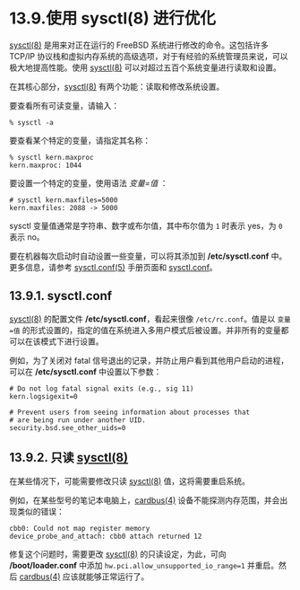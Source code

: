 # 13.9.使用 sysctl(8) 进行优化

[sysctl(8)](https://www.freebsd.org/cgi/man.cgi?query=sysctl\&sektion=8\&format=html) 是用来对正在运行的 FreeBSD 系统进行修改的命令。这包括许多 TCP/IP 协议栈和虚拟内存系统的高级选项，对于有经验的系统管理员来说，可以极大地提高性能。使用 [sysctl(8)](https://www.freebsd.org/cgi/man.cgi?query=sysctl\&sektion=8\&format=html) 可以对超过五百个系统变量进行读取和设置。

在其核心部分，[sysctl(8)](https://www.freebsd.org/cgi/man.cgi?query=sysctl\&sektion=8\&format=html) 有两个功能：读取和修改系统设置。

要查看所有可读变量，请输入：

```
% sysctl -a
```

要查看某个特定的变量，请指定其名称：

```
% sysctl kern.maxproc
kern.maxproc: 1044
```

要设置一个特定的变量，使用语法 _变量=值_ ：

```
# sysctl kern.maxfiles=5000
kern.maxfiles: 2088 -> 5000
```

sysctl 变量值通常是字符串、数字或布尔值，其中布尔值为 `1` 时表示 yes，为 `0` 表示 no。

要在机器每次启动时自动设置一些变量，可以将其添加到 **/etc/sysctl.conf** 中。更多信息，请参考 [sysctl.conf(5)](https://www.freebsd.org/cgi/man.cgi?query=sysctl.conf\&sektion=5\&format=html) 手册页面和 [sysctl.conf](https://docs.freebsd.org/en/books/handbook/book/#configtuning-sysctlconf)。

## 13.9.1. **sysctl.conf**

[sysctl(8)](https://www.freebsd.org/cgi/man.cgi?query=sysctl\&sektion=8\&format=html) 的配置文件 **/etc/sysctl.conf**，看起来很像 `/etc/rc.conf`。值是以 `变量=值` 的形式设置的，指定的值在系统进入多用户模式后被设置。并非所有的变量都可以在该模式下进行设置。

例如，为了关闭对 fatal 信号退出的记录，并防止用户看到其他用户启动的进程，可以在 **/etc/sysctl.conf** 中设置以下参数：

```
# Do not log fatal signal exits (e.g., sig 11)
kern.logsigexit=0

# Prevent users from seeing information about processes that
# are being run under another UID.
security.bsd.see_other_uids=0
```

## 13.9.2. 只读 [sysctl(8)](https://www.freebsd.org/cgi/man.cgi?query=sysctl\&sektion=8\&format=html)

在某些情况下，可能需要修改只读 [sysctl(8)](https://www.freebsd.org/cgi/man.cgi?query=sysctl\&sektion=8\&format=html) 值，这将需要重启系统。

例如，在某些型号的笔记本电脑上，[cardbus(4)](https://www.freebsd.org/cgi/man.cgi?query=cardbus\&sektion=4\&format=html) 设备不能探测内存范围，并会出现类似的错误：

```
cbb0: Could not map register memory
device_probe_and_attach: cbb0 attach returned 12
```

修复这个问题时，需要更改 [sysctl(8)](https://www.freebsd.org/cgi/man.cgi?query=sysctl\&sektion=8\&format=html) 的只读设定，为此，可向 **/boot/loader.conf** 中添加 `hw.pci.allow_unsupported_io_range=1` 并重启。然后 [cardbus(4)](https://www.freebsd.org/cgi/man.cgi?query=cardbus\&sektion=4\&format=html) 应该就能够正常运行了。
